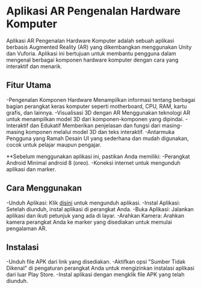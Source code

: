 # Aplikasi AR Pengenalan Hardware Komputer
Aplikasi AR Pengenalan Hardware Komputer adalah sebuah aplikasi berbasis Augmented Reality (AR) yang dikembangkan menggunakan Unity dan Vuforia. Aplikasi ini bertujuan untuk membantu pengguna dalam mengenal berbagai komponen hardware komputer dengan cara yang interaktif dan menarik.

## Fitur Utama
-Pengenalan Komponen Hardware
Menampilkan informasi tentang berbagai bagian perangkat keras komputer seperti motherboard, CPU, RAM, kartu grafis, dan lainnya.
-Visualisasi 3D dengan AR
Menggunakan teknologi AR untuk menampilkan model 3D dari komponen-komponen yang dipindai.
-Interaktif dan Edukatif
Memberikan penjelasan dan fungsi dari masing-masing komponen melalui model 3D dan teks interaktif.
-Antarmuka Pengguna yang Ramah
Desain UI yang sederhana dan mudah digunakan, cocok untuk pelajar maupun pengajar.

**Sebelum menggunakan aplikasi ini, pastikan Anda memiliki:
-Perangkat Android Minimal android 8 (oreo).
-Koneksi internet untuk mengunduh aplikasi dan marker.

## Cara Menggunakan
-Unduh Aplikasi: Klik [disini](https://drive.google.com/file/d/18GdSNg1CmJ5q_RVBVSShNDinQv8hROwa/view?usp=drive_link) untuk mengunduh aplikasi.
-Instal Aplikasi: Setelah diunduh, instal aplikasi di perangkat Anda.
-Buka Aplikasi: Jalankan aplikasi dan ikuti petunjuk yang ada di layar.
-Arahkan Kamera: Arahkan kamera perangkat Anda ke marker yang disediakan untuk memulai pengalaman AR.

## Instalasi
-Unduh file APK dari link yang disediakan.
-Aktifkan opsi "Sumber Tidak Dikenal" di pengaturan perangkat Anda untuk mengizinkan instalasi aplikasi dari luar Play Store.
-Instal aplikasi dengan mengklik file APK yang telah diunduh.
